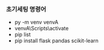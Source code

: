 ### 초기세팅 명령어

- py -m venv venvA
- venvA\Scripts\activate
- pip list
- pip install flask pandas scikit-learn
